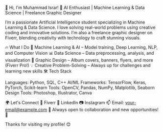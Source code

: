 👋 Hi, I'm Muhammad Israr!
🚀 AI Enthusiast | Machine Learning & Data Science | Freelance Graphic Designer

I’m a passionate Artificial Intelligence student specializing in Machine Learning & Data Science. I love solving real-world problems using creative coding and innovative solutions. I’m also a freelance graphic designer on Fiverr, blending creativity with technology to craft stunning visuals.

🔥 What I Do
🤖 Machine Learning & AI – Model training, Deep Learning, NLP, and Computer Vision
📊 Data Science – Data preprocessing, analysis, and visualization
🎨 Graphic Design – Album covers, banners, flyers, and more (Fiverr Pro!)
💡 Creative Problem-Solving – Always up for challenges and learning new skills
🛠️ Tech Stack

Languages: Python, SQL, C++
AI/ML Frameworks: TensorFlow, Keras, PyTorch, Scikit-learn
Tools: OpenCV, Pandas, NumPy, Matplotlib, Seaborn
Design Tools: Photoshop, Illustrator, Canva

🌍 Let's Connect
💼 Fiverr
🔗 LinkedIn
📷 Instagram
📫 Email: your-email@example.com
📌 Always open to collaboration and new opportunities! 🚀

Thanks for visiting my profile! 😊

